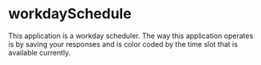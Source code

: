 # workdaySchedule
This application is a workday scheduler. The way this application operates is by saving your responses and is color coded by the time slot that is available currently.